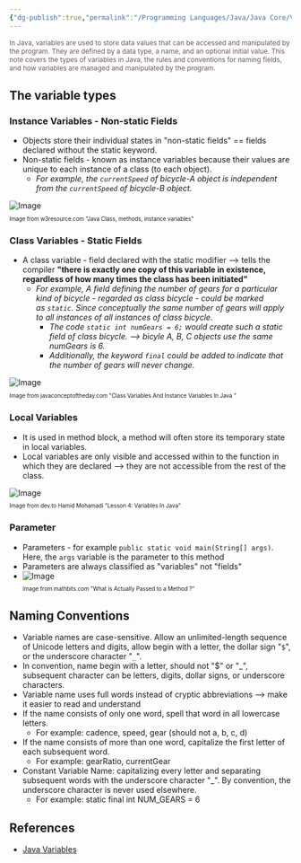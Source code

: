```yaml
---
{"dg-publish":true,"permalink":"/Programming Languages/Java/Java Core/Variables/","title":"Language Basic Variables","noteIcon":"1","updated":"2024-05-04T16:14:30.118+07:00"}
---
```


<span style="color:#6a5858; font-size: 85%;">In Java, variables are used to store data values that can be accessed and manipulated by the program. They are defined by a data type, a name, and an optional initial value. This note covers the types of variables in Java, the rules and conventions for naming fields, and how variables are managed and manipulated by the program.</span>

## The variable  types
### Instance Variables - Non-static Fields
- Objects store their individual states in "non-static fields" == fields declared without the static keyword.
- Non-static fields - known as instance variables because their values are unique to each instance of a class (to each object).
	- *For example, the `currentSpeed` of bicycle-A object is independent from the `currentSpeed` of bicycle-B object.*
<div><img src="https://www.w3resource.com/w3r_images/java-class-image.png" alt="Image"> <p style="font-size: 70%;">Image from w3resource.com "Java Class, methods, instance variables"</p></div>


### Class Variables - Static Fields
- A class variable - field declared with the static modifier --> tells the compiler **"there is exactly one copy of this variable in existence, regardless of how many times the class has been initiated"** 
	- *For example, A field defining the number of gears for a particular kind of bicycle - regarded as class bicycle - could be marked as `static`. Since conceptually the same number of gears will apply to all instances of all instances of class bicycle.*
		- *The code `static int numGears = 6;` would create such a static field of class bicycle. --> bicyle A, B, C objects use the same numGears is 6.*
		- *Additionally, the keyword `final` could be added to indicate that the number of gears will never change.*
<div> <img src="https://javaconceptoftheday.com/wp-content/uploads/2016/07/ClassVariableVsInstanceVariable.png" alt="Image"> <p style="font-size: 70%;">Image from javaconceptoftheday.com "Class Variables And Instance Variables In Java
"</p></div>

###  Local Variables
- It is used in method block, a method will often store its temporary state in local variables.
- Local variables are only visible and accessed within to the function in which they are declared --> they are not accessible from the rest of the class.
<div> <img src="https://res.cloudinary.com/practicaldev/image/fetch/s--VaUTFAto--/c_limit%2Cf_auto%2Cfl_progressive%2Cq_auto%2Cw_880/https://1.bp.blogspot.com/-_KKgYsgtkXY/XQIYE3IBwvI/AAAAAAAAIMU/TpDi88cbMqMgeCyIJ2H6JHllDPuZtsoagCLcBGAs/s1600/variables.png" alt="Image"> <p style="font-size: 70%;">Image from dev.to Hamid Mohamadi "Lesson 4: Variables In Java"</p></div>

###  Parameter
- Parameters - for example `public static void main(String[] args)`. Here, the `args` variable is the parameter to this method
- Parameters are always classified as "variables" not "fields"
- <div> <img src="https://mathbits.com/MathBits/Java/Methods/methodspic.jpg" alt="Image"> <p style="font-size: 70%;">Image from mathbits.com "What is Actually Passed to a Method ?"</p></div>


## Naming Conventions
- Variable names are case-sensitive. Allow an unlimited-length sequence of Unicode letters and digits, allow begin with a letter, the dollar sign "`$`", or the underscore character "`_`".
- In convention, name begin with a letter, should not "$" or "_", subsequent character can be letters, digits, dollar signs, or underscore characters.
- Variable name uses full words instead of cryptic abbreviations --> make it easier to read and understand
- If the name consists of only one word, spell that word in all lowercase letters.
	- For example: cadence, speed, gear (should not a, b, c, d)
- If the name consists of more than one word, capitalize the first letter of each subsequent word. 
	- For example: gearRatio, currentGear
- Constant Variable Name: capitalizing every letter and separating subsequent words with the underscore character "_". By convention, the underscore character is never used elsewhere.
	- For example: static final int NUM_GEARS = 6


## References
- [Java Variables](https://docs.oracle.com/javase/tutorial/java/nutsandbolts/variables.html)